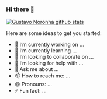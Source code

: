 ### Hi there 👋

[![Gustavo Noronha github stats](https://github-readme-stats.vercel.app/api?username=GustavoNoronha)](https://github.com/GustavoNoronha/github-readme-stats)

Here are some ideas to get you started:

- 🔭 I’m currently working on ...
- 🌱 I’m currently learning ...
- 👯 I’m looking to collaborate on ...
- 🤔 I’m looking for help with ...
- 💬 Ask me about ...
- 📫 How to reach me: ...
- 😄 Pronouns: ...
- ⚡ Fun fact: ...

